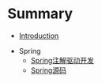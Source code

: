 # Summary

* [Introduction](README.md)

- Spring
  - [Spring注解驱动开发](Spring注解驱动开发.md)
  - [Spring源码](SpringSource.md)


